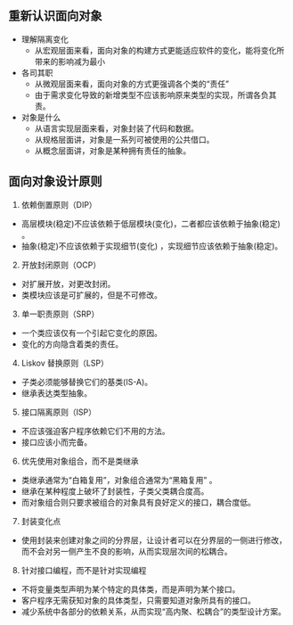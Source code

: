 ## 重新认识面向对象
* 理解隔离变化
  * 从宏观层面来看，面向对象的构建方式更能适应软件的变化，能将变化所带来的影响减为最小
* 各司其职
  * 从微观层面来看，面向对象的方式更强调各个类的“责任”
  * 由于需求变化导致的新增类型不应该影响原来类型的实现，所谓各负其责。
* 对象是什么
  * 从语言实现层面来看，对象封装了代码和数据。
  * 从规格层面讲，对象是一系列可被使用的公共借口。
  * 从概念层面讲，对象是某种拥有责任的抽象。
  
## 面向对象设计原则
1. 依赖倒置原则（DIP）
  * 高层模块(稳定)不应该依赖于低层模块(变化)，二者都应该依赖于抽象(稳定) 。
  * 抽象(稳定)不应该依赖于实现细节(变化) ，实现细节应该依赖于抽象(稳定)。

2. 开放封闭原则（OCP）
  * 对扩展开放，对更改封闭。
  * 类模块应该是可扩展的，但是不可修改。
3. 单一职责原则（SRP）
  * 一个类应该仅有一个引起它变化的原因。
  * 变化的方向隐含着类的责任。
4. Liskov 替换原则（LSP）
  * 子类必须能够替换它们的基类(IS-A)。
  * 继承表达类型抽象。
5. 接口隔离原则（ISP）
  * 不应该强迫客户程序依赖它们不用的方法。
  * 接口应该小而完备。
6. 优先使用对象组合，而不是类继承
  * 类继承通常为“白箱复用”，对象组合通常为“黑箱复用” 。
  * 继承在某种程度上破坏了封装性，子类父类耦合度高。
  * 而对象组合则只要求被组合的对象具有良好定义的接口，耦合度低。
7. 封装变化点
  * 使用封装来创建对象之间的分界层，让设计者可以在分界层的一侧进行修改，而不会对另一侧产生不良的影响，从而实现层次间的松耦合。
8. 针对接口编程，而不是针对实现编程
  * 不将变量类型声明为某个特定的具体类，而是声明为某个接口。
  * 客户程序无需获知对象的具体类型，只需要知道对象所具有的接口。
  * 减少系统中各部分的依赖关系，从而实现“高内聚、松耦合”的类型设计方案。